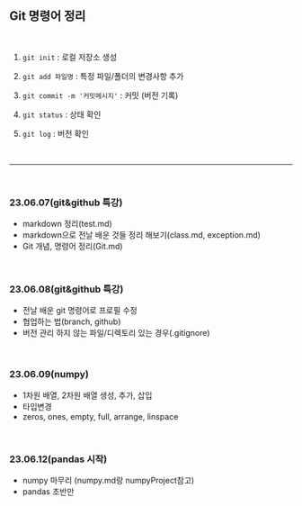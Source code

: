 ## **Git 명령어 정리**

<br>

1. `git init` : 로컬 저장소 생성

2. `git add 파일명` : 특정 파일/폴더의 변경사항 추가

3. `git commit -m '커밋메시지'` : 커밋 (버전 기록)

4. `git status` : 상태 확인

5. `git log` : 버전 확인

<br>

---

<br>

### 23.06.07(git&github 특강)
- markdown 정리(test.md)  
- markdown으로 전날 배운 것들 정리 해보기(class.md, exception.md)  
- Git 개념, 명령어 정리(Git.md)

<br>

### 23.06.08(git&github 특강)
- 전날 배운 git 명령어로 프로필 수정
- 협업하는 법(branch, github)
- 버전 관리 하지 않는 파일/디렉토리 있는 경우(.gitignore)

<br>

### 23.06.09(**numpy**)
- 1차원 배열, 2차원 배열 생성, 추가, 삽입
- 타입변경
- zeros, ones, empty, full, arrange, linspace

<br>

### 23.06.12(**pandas** 시작)
- numpy 마무리 (numpy.md랑 numpyProject참고)
- pandas 초반만
